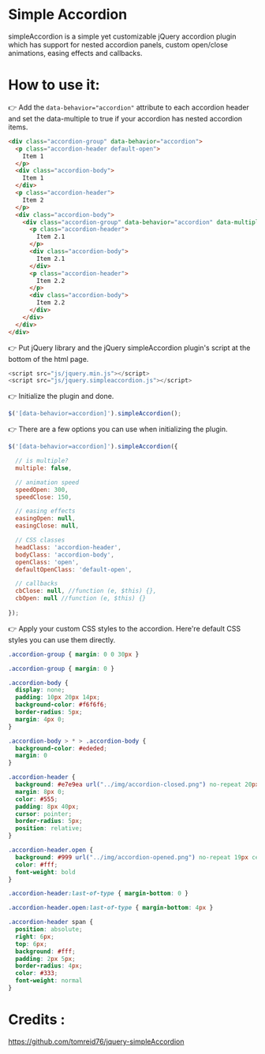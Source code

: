 Simple Accordion
===================

simpleAccordion is a simple yet customizable jQuery accordion plugin which has support for nested accordion panels, custom open/close animations, easing effects and callbacks.


How to use it:
=========

:point_right: Add the `data-behavior="accordion"` attribute to each accordion header and set the data-multiple to true if your accordion has nested accordion items.

```html
<div class="accordion-group" data-behavior="accordion">
  <p class="accordion-header default-open">
    Item 1
  </p>
  <div class="accordion-body">
    Item 1
  </div>
  <p class="accordion-header">
    Item 2
  </p>
  <div class="accordion-body">
    <div class="accordion-group" data-behavior="accordion" data-multiple="true">
      <p class="accordion-header">
        Item 2.1
      </p>
      <div class="accordion-body">
        Item 2.1
      </div>
      <p class="accordion-header">
        Item 2.2
      </p>
      <div class="accordion-body">
        Item 2.2
      </div>
    </div>
  </div>
</div>
```

:point_right: Put jQuery library and the jQuery simpleAccordion plugin's script at the bottom of the html page.
```javascript
<script src="js/jquery.min.js"></script>
<script src="js/jquery.simpleaccordion.js"></script>
```
:point_right: Initialize the plugin and done.
```javascript
$('[data-behavior=accordion]').simpleAccordion();
```
:point_right: There are a few options you can use when initializing the plugin.
```javascript
$('[data-behavior=accordion]').simpleAccordion({

  // is multiple?
  multiple: false,

  // animation speed
  speedOpen: 300,
  speedClose: 150,

  // easing effects
  easingOpen: null,
  easingClose: null,

  // CSS classes
  headClass: 'accordion-header',
  bodyClass: 'accordion-body',
  openClass: 'open',
  defaultOpenClass: 'default-open',

  // callbacks
  cbClose: null, //function (e, $this) {},
  cbOpen: null //function (e, $this) {}
  
});
```
:point_right: Apply your custom CSS styles to the accordion. Here're default CSS styles you can use them directly.
```css
.accordion-group { margin: 0 0 30px }

.accordion-group { margin: 0 }

.accordion-body {
  display: none;
  padding: 10px 20px 14px;
  background-color: #f6f6f6;
  border-radius: 5px;
  margin: 4px 0;
}

.accordion-body > * > .accordion-body {
  background-color: #ededed;
  margin: 0
}

.accordion-header {
  background: #e7e9ea url("../img/accordion-closed.png") no-repeat 20px center;
  margin: 8px 0;
  color: #555;
  padding: 8px 40px;
  cursor: pointer;
  border-radius: 5px;
  position: relative;
}

.accordion-header.open {
  background: #999 url("../img/accordion-opened.png") no-repeat 19px center;
  color: #fff;
  font-weight: bold
}

.accordion-header:last-of-type { margin-bottom: 0 }

.accordion-header.open:last-of-type { margin-bottom: 4px }

.accordion-header span {
  position: absolute;
  right: 6px;
  top: 6px;
  background: #fff;
  padding: 2px 5px;
  border-radius: 4px;
  color: #333;
  font-weight: normal
}
```

Credits :
=========

https://github.com/tomreid76/jquery-simpleAccordion